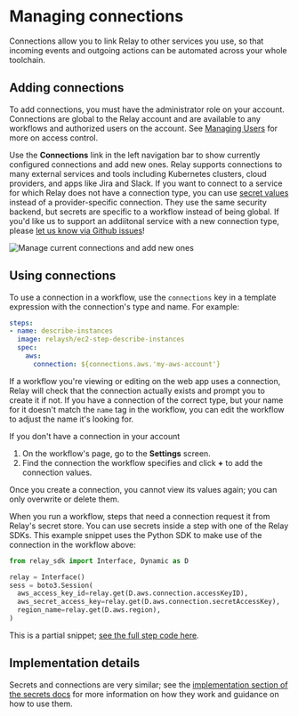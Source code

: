 # Managing connections

Connections allow you to link Relay to other services you use, so that incoming events and outgoing actions can be automated across your whole toolchain.

## Adding connections

To add connections, you must have the administrator role on your account. Connections are global to the Relay account and are available to any workflows and authorized users on the account. See [Managing Users](../managing-users.md) for more on access control.

Use the **Connections** link in the left navigation bar to show currently configured connections and add new ones.  Relay supports connections to many external services and tools including Kubernetes clusters, cloud providers, and apps like Jira and Slack. If you want to connect to a service for which Relay does not have a connection type, you can use [secret values](../using-workflows/managing-secrets.md) instead of a provider-specific connection. They use the same security backend, but secrets are specific to a workflow instead of being global. If you'd like us to support an addiitonal service with a new connection type, please [let us know via Github issues](https://github.com/puppetlabs/relay/issues/new/choose)!

![Manage current connections and add new ones](../images/managing-connections-setup.gif)

## Using connections

To use a connection in a workflow, use the `connections` key in a template expression with the connection's type and name. For example:

```yaml
steps:
- name: describe-instances
  image: relaysh/ec2-step-describe-instances
  spec:
    aws:
      connection: ${connections.aws.'my-aws-account'}
```

If a workflow you're viewing or editing on the web app uses a connection, Relay will check that the connection actually exists and prompt you to create it if not. If you have a connection of the correct type, but your name for it doesn't match the `name` tag in the workflow, you can edit the workflow to adjust the name it's looking for.

If you don't have a connection in your account
1. On the workflow's page, go to the  **Settings** screen.
2. Find the connection the workflow specifies and click **+** to add the connection values. 

Once you create a connection, you cannot view its values again; you can only overwrite or delete them.

When you run a workflow, steps that need a connection request it from Relay's secret store. You can use secrets inside a step with one of the Relay SDKs. This example snippet uses the Python SDK to make use of the connection in the workflow above:

```python
from relay_sdk import Interface, Dynamic as D

relay = Interface()
sess = boto3.Session(
  aws_access_key_id=relay.get(D.aws.connection.accessKeyID),
  aws_secret_access_key=relay.get(D.aws.connection.secretAccessKey),
  region_name=relay.get(D.aws.region),
)
```
This is a partial snippet; [see the full step code here](https://github.com/relay-integrations/relay-aws-ec2/tree/master/steps/aws-ec2-step-instances-describe).

## Implementation details

Secrets and connections are very similar; see the [implementation section of the secrets docs](../using-workflows/managing-secrets.md) for more information on how they work and guidance on how to use them.
